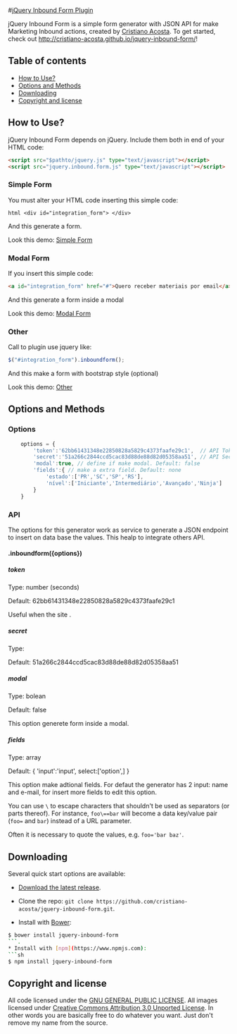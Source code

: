 #[jQuery Inbound Form Plugin](http://cristiano-acosta.github.io/jquery-inbound-form/)

jQuery Inbound Form  is a simple form generator with JSON API for make Marketing Inbound actions, created by [Cristiano Acosta](https://twitter.com/mdo).
To get started, check out http://cristiano-acosta.github.io/jquery-inbound-form/!

## Table of contents

* [How to Use?](#how-to-use?)
* [Options and Methods](#options-and-methods)
* [Downloading](#downloading)
* [Copyright and license](#copyright-and-license)


## How to Use?

jQuery Inbound Form depends on jQuery. Include them both in end of your HTML code:

```html
<script src="$pathto/jquery.js" type="text/javascript"></script>
<script src="jquery.inbound.form.js" type="text/javascript"></script>
```

### Simple Form
You must alter your HTML code inserting this simple code: 

```html <div id="integration_form"> </div> ```

And this generate a form. 

Look this demo: [Simple Form](https://github.com/cristiano-acosta/jquery-inbound-form/blob/master/demo/index.html) 

### Modal Form

If you insert this simple code:

```html
<a id="integration_form" href="#">Quero receber materiais por email</a>
```

And this generate a form inside a modal

Look this demo: [Modal Form](https://github.com/cristiano-acosta/jquery-inbound-form/blob/master/demo/modal-form.html)

### Other 

Call to plugin use jquery like:

```js
$("#integration_form").inboundform();
```

And this make a form with bootstrap style (optional)

Look this demo:  [Other](https://github.com/cristiano-acosta/jquery-inbound-form/blob/master/demo/other-form.html)

## Options and Methods

### Options 

```js
	options = { 
		'token':'62bb61431348e22850828a5829c4373faafe29c1',  // API Token  
		'secret':'51a266c2844ccd5cac83d88de88d82d05358aa51', // API Secret 
		'modal':true, // define if make modal. Default: false 
		'fields':{ // make a extra field. Default: none
			'estado':['PR','SC','SP','RS'], 
			'nível':['Iniciante','Intermediário','Avançado','Ninja']
		} 
	}
```

### API

The options for this generator work as service to generate a JSON endpoint to insert on data base the values. This healp to integrate others API. 

#### .inboundform({options})


#####  token
Type: number (seconds)

Default: 62bb61431348e22850828a5829c4373faafe29c1

Useful when the site .

##### secret 

Type: 

Default: 51a266c2844ccd5cac83d88de88d82d05358aa51

##### modal

Type: bolean

Default: false

This option generete form inside a modal.

##### fields

Type: array

Default: { 'input':'input', select:['option',]    }

This option make adtional fields. For defaut the generator has 2 input: name and e-mail, for insert more fields to edit this option.


You can use ``\`` to escape characters that shouldn't be used as separators
(or parts thereof). For instance, ``foo\==bar`` will become a data key/value
pair (``foo=`` and ``bar``) instead of a URL parameter.

Often it is necessary to quote the values, e.g. ``foo='bar baz'``.



## Downloading
Several quick start options are available:

* [Download the latest release](https://github.com/cristiano-acosta/jquery-inbound-form.git).
* Clone the repo: `git clone https://github.com/cristiano-acosta/jquery-inbound-form.git`.

* Install with [Bower](http://bower.io): 
```sh
$ bower install jquery-inbound-form
```.
* Install with [npm](https://www.npmjs.com): 
```sh
$ npm install jquery-inbound-form
```

## Copyright and license

All code licensed under the [GNU GENERAL PUBLIC LICENSE](http://fsf.org/). All images licensed under [Creative Commons Attribution 3.0 Unported License](http://creativecommons.org/licenses/by/3.0/deed.en_US). In other words you are basically free to do whatever you want. Just don't remove my name from the source.